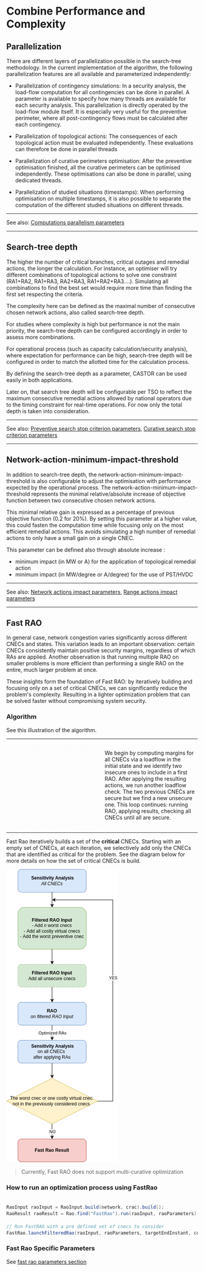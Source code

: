 # Combine Performance and Complexity

## Parallelization

There are different layers of parallelization possible in the search-tree methodology. In the current implementation
of the algorithm, the following parallelization features are all available and parameterized independently:

- Parallelization of contingency simulations:
In a security analysis, the load-flow computation for all contingencies can be done in parallel. A parameter is 
available to specify how many threads are available for each security analysis. This parallelization is directly
operated by the load-flow module itself. It is especially very useful for the preventive perimeter, where all
post-contingency flows must be calculated after each contingency.

- Parallelization of topological actions:
The consequences of each topological action must be evaluated independently. These evaluations can therefore be done
in parallel threads

- Parallelization of curative perimeters optimisation:
After the preventive optimisation finished, all the curative perimeters can be optimised independently. 
These optimisations can also be done in parallel, using dedicated threads.
 
- Parallelization of studied situations (timestamps):
When performing optimisation on multiple timestamps, it is also possible to separate the computation of 
the different studied situations on different threads.

---
See also: [Computations parallelism parameters](/parameters.md#multi-threading-parameters)

---

## Search-tree depth

The higher the number of critical branches, critical outages and remedial actions, the longer the calculation. 
For instance, an optimiser will try different combinations of topological actions to solve one constraint 
(RA1+RA2, RA1+RA3, RA2+RA3, RA1+RA2+RA3….). Simulating all combinations to find the best set would require 
more time than finding the first set respecting the criteria.

The complexity here can be defined as the maximal number of consecutive chosen network actions, also called search-tree depth.

For studies where complexity is high but performance is not the main priority, the search-tree depth can be configured 
accordingly in order to assess more combinations.

For operational process (such as capacity calculation/security analysis), where expectation for performance can be high, 
search-tree depth will be configured in order to match the allotted time for the calculation process.

By defining the search-tree depth as a parameter, CASTOR can be used easily in both applications.

Later on, that search tree depth will be configurable per TSO to reflect the maximum consecutive remedial actions allowed
by national operators due to the timing constraint for real-time operations. For now only the total depth is taken into
consideration.

---
See also: [Preventive search stop criterion parameters](/parameters.md#max-preventive-search-tree-depth), [Curative search stop criterion parameters](/parameters.md#max-curative-search-tree-depth)

---

## Network-action-minimum-impact-threshold

In addition to search-tree depth, the network-action-minimum-impact-threshold is also configurable to adjust the 
optimisation with performance expected by the operational process. The network-action-minimum-impact-threshold 
represents the minimal relative/absolute increase of objective function between two consecutive chosen network actions.
 
This minimal relative gain is expressed as a percentage of previous objective function (0.2 for 20%). 
By setting this parameter at a higher value, this could fasten the computation time while focusing only 
on the most efficient remedial actions. This avoids simulating a high number of remedial actions to only have
a small gain on a single CNEC.

This parameter can be defined also through absolute increase :
- minimum impact (in MW or A) for the application of topological remedial action 
- minimum impact (in MW/degree or A/degree) for the use of PST/HVDC

---
See also: [Network actions impact parameters](/parameters.md#network-actions-optimisation-parameters), [Range actions impact parameters](/parameters.md#range-actions-optimisation-parameters)

---

## Fast RAO

In general case, network congestion varies significantly across different CNECs and states.
This variation leads to an important observation: certain CNECs consistently maintain positive security margins,
regardless of which RAs are applied. Another observation is that running multiple RAO on smaller problems is more efficient than performing a single RAO on the
entire, much larger problem at once.

These insights form the foundation of Fast RAO: by iteratively building and focusing only on a set of critical CNECs, we
can significantly reduce the problem's complexity. Resulting in a lighter optimization problem that can be solved faster without compromising system security.

### Algorithm

See this illustration of the algorithm.

<table>
  <tr>
    <td style="vertical-align: top; width:50%;">
      <img src="../_static/img/FastRAO.gif" alt="FastRAO Illustration" style="max-width:100%;">
    </td>
    <td style="vertical-align: middle; width:50%;">
       We begin by computing margins for all CNECs via a loadflow in the initial state
      and we identify two insecure ones to include in a first RAO. After applying the resulting actions, we run another loadflow check.
    The two previous CNECs are secure but we find a new unsecure one. This loop continues: running RAO, applying results, 
      checking all CNECs until all are secure.
    </td>
  </tr>
</table>


Fast Rao iteratively builds a set of the **critical** CNECs. Starting with an empty set of CNECs, at each iteration,
we selectively add only the CNECs that are identified as critical for the problem. 
See the diagram below for more details on how the set of critical CNECs is build.

![Current state of the algorithm](../_static/img/FastRAO.png)

> Currently, Fast RAO does not support multi-curative optimization


### How to run an optimization process using FastRao

```java

RaoInput raoInput = RaoInput.build(network, crac).build();
RaoResult raoResult = Rao.find("FastRao").run(raoInput, raoParameters);

// Run FastRAO with a pre defined set of cnecs to consider
FastRao.launchFilteredRao(raoInput, raoParameters, targetEndInstant, consideredCnecs);
```

### Fast Rao Specific Parameters

See [fast rao parameters section](../parameters/implementation-specific-parameters.md#number-of-cnecs-to-add)

